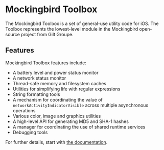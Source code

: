Mockingbird Toolbox
===================

The Mockingbird Toolbox is a set of general-use utility code for iOS. The Toolbox represents the lowest-level module in the Mockingbird open-source project from Gilt Groupe.

Features
--------

Mockingbird Toolbox features include:

* A battery level and power status monitor
* A network status monitor 
* Thread-safe memory and filesystem caches
* Utilities for simplifying life with regular expressions
* String formatting tools
* A mechanism for coordinating the value of  `networkActivityIndicatorVisible` across multiple asynchronous operations
* Various color, image and graphics utilities
* A high-level API for generating MD5 and SHA-1 hashes 
* A manager for coordinating the use of shared runtime services
* Debugging tools

For further details, start with [the documentation](http://htmlpreview.github.com/?Documentation/html/index.html).


